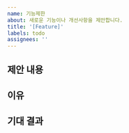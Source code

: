 ```yaml
---
name: 기능제한
about: 새로운 기능이나 개선사항을 제안합니다.
title: '[Feature]'
labels: todo
assignees: ''
---
```


## 제안 내용

<!-- 어떤 기능을 제안하는지 자세히 설명해주세요. -->

## 이유

<!-- 이 기능이 왜 필요한지, 어떤 문제를 해결하는지 설명해주세요. -->

## 기대 결과

<!-- 어떤 결과를 기대하는제 설명해주세요. -->
